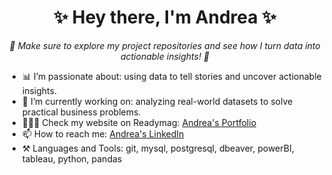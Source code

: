 <div align="center">
  <h1> ✨ Hey there, I'm Andrea ✨ </h1>
  <p style="font-size: 14px; font-style: italic;"><i>🚀 Make sure to explore my project repositories and see how I turn data into actionable insights! 🚀</i></p>
</div>

<!--
**AndreaCazares1412/AndreaCazares1412** is a ✨ _special_ ✨ repository because its `README.md` (this file) appears on your GitHub profile.

Here are some ideas to get you started:

- 🔭 I’m currently working on ...
- 🌱 I’m currently learning ...
- 👯 I’m looking to collaborate on ...
- 🤔 I’m looking for help with ...
- 💬 Ask me about ...
- 📫 How to reach me: ...
- 😄 Pronouns: ...
- ⚡ Fun fact: ...
-->
- 📊 I’m passionate about:  using data to tell stories and uncover actionable insights.
- 🔭 I’m currently working on: analyzing real-world datasets to solve practical business problems.
- 👩🏽‍💻 Check my website on Readymag: [Andrea's Portfolio](https://readymag.website/u1837209552/AndreasPortfolio/num/25822403/)   
- 📫 How to reach me: [Andrea's LinkedIn](www.linkedin.com/in/andreacazares1412) 
- ⚒️ Languages and Tools: git, mysql, postgresql, dbeaver, powerBI, tableau, python, pandas

